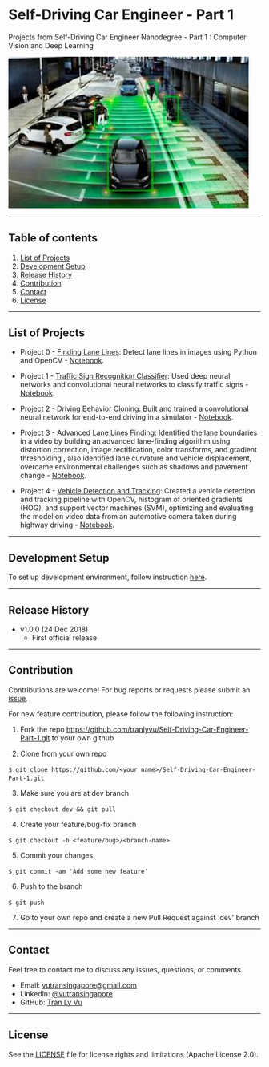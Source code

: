# **Self-Driving Car Engineer - Part 1**

Projects from Self-Driving Car Engineer Nanodegree - Part 1 : Computer Vision and Deep Learning

<img src="img/self-driving-car.jpg" width="480" alt="Combined Image" />

---
Table of contents
---

1. [List of Projects](#List-of-Projects)
1. [Development Setup](#Development-Setup)
1. [Release History](#Release-History)
1. [Contribution](#Contribution)
1. [Contact](#Contact)
1. [License](#License)

---
List of Projects
---

* Project 0 - [Finding Lane Lines](https://github.com/tranlyvu/Self-Driving-Car-Engineer-Part-1/tree/master/Advanced%20Lane%20Lines): Detect lane lines in images using Python and OpenCV - [Notebook](http://nbviewer.jupyter.org/gist/tranlyvu/df59fa9ea4a18f373947ca5c04bec801).

* Project 1 - [Traffic Sign Recognition Classifier](https://github.com/tranlyvu/Self-Driving-Car-Engineer-Part-1/tree/master/Traffic%20Sign%20Classifier): Used deep neural networks and convolutional neural networks to classify traffic signs - [Notebook](http://nbviewer.jupyter.org/gist/tranlyvu/83ae4a2ef68908f33b3c4f3d11b1e374).

* Project 2 - [Driving Behavior Cloning](https://github.com/tranlyvu/Self-Driving-Car-Engineer-Part-1/tree/master/Behavior%20Cloning): Built and trained a convolutional neural network for end-to-end driving in a simulator - [Notebook](http://nbviewer.jupyter.org/gist/tranlyvu/671c4e258dcc5535f27e458e346c64e9).

* Project 3 - [Advanced Lane Lines Finding](https://github.com/tranlyvu/Self-Driving-Car-Engineer-Part-1/tree/master/Advanced%20Lane%20Lines): Identified the lane boundaries in a video by building an advanced lane-finding algorithm using distortion correction, image rectification, color transforms, and gradient thresholding , also identified lane curvature and vehicle displacement, overcame environmental challenges such as shadows and pavement change - [Notebook](http://nbviewer.jupyter.org/gist/tranlyvu/ffb64be864e9b67cc2aa273d34df8b45).

* Project 4 - [Vehicle Detection and Tracking](https://github.com/tranlyvu/Self-Driving-Car-Engineer-Part-1/tree/master/Vehicle%20Detection): Created a vehicle detection and tracking pipeline with OpenCV, histogram of oriented gradients (HOG), and support vector machines (SVM), optimizing and evaluating the model on video data from an automotive camera taken during highway driving - [Notebook](http://nbviewer.jupyter.org/gist/tranlyvu/3f15440e66a89c1b50bb4993878d1390).

---
Development Setup
---

To set up development environment, follow instruction [here](https://github.com/tranlyvu/Self-Driving-Car-Engineer-Part-1/tree/master/env1).

--- 
Release History
---

* v1.0.0 (24 Dec 2018)
	* First official release
	
---
Contribution
---

Contributions are welcome! For bug reports or requests please submit an [issue](https://github.com/tranlyvu/Self-Driving-Car-Engineer-Part-1/issues).

For new feature contribution, please follow the following instruction:

1. Fork the repo https://github.com/tranlyvu/Self-Driving-Car-Engineer-Part-1.git to your own github

2. Clone from your own repo

`$ git clone https://github.com/<your name>/Self-Driving-Car-Engineer-Part-1.git`

3. Make sure you are at dev branch 

`$ git checkout dev && git pull`

4. Create your feature/bug-fix branch

`$ git checkout -b <feature/bug>/<branch-name>`

5. Commit your changes 

`$ git commit -am 'Add some new feature'`

6. Push to the branch 

`$ git push`

7. Go to your own repo and create a new Pull Request against 'dev' branch

---
Contact
---

Feel free to contact me to discuss any issues, questions, or comments.
*  Email: vutransingapore@gmail.com
*  Linkedln: [@vutransingapore](https://www.linkedin.com/in/tranlyvu/)
*  GitHub: [Tran Ly Vu](https://github.com/tranlyvu)

---
License
---
See the [LICENSE](https://github.com/tranlyvu/Self-Driving-Car-Engineer-Part-1/blob/master/LICENSE) file for license rights and limitations (Apache License 2.0).